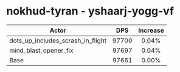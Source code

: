 # nokhud-tyran - yshaarj-yogg-vf
| Actor | DPS | Increase |
|---|:---:|:---:|
|dots_up_includes_scrash_in_flight|97700|0.04%|
|mind_blast_opener_fix|97697|0.04%|
|Base|97661|0.00%|
